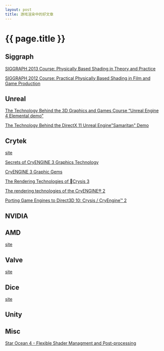 ```yaml
---
layout: post
title: 游戏渲染中的好文章
---
```


{{ page.title }}
================

## Siggraph

[SIGGRAPH 2013 Course: Physically Based Shading in Theory and Practice](http://blog.selfshadow.com/publications/s2013-shading-course/)

[SIGGRAPH 2012 Course: Practical Physically Based Shading in Film and Game Production](http://blog.selfshadow.com/publications/s2012-shading-course/)

## Unreal

[The Technology Behind the 3D Graphics and Games Course “Unreal Engine 4 Elemental demo”](http://www.unrealengine.com/files/misc/The_Technology_Behind_the_Elemental_Demo_16x9_(2).pdf)

[The Technology Behind the DirectX 11 Unreal Engine"Samaritan" Demo](http://www.slideshare.net/drandom/the-technology-behind-the-directx-11-unreal-enginesamaritan-demo)

## Crytek

[site](http://www.crytek.com/cryengine/presentations/)

[Secrets of CryENGINE 3 Graphics Technology](http://www.slideshare.net/TiagoAlexSousa/secrets-of-cryengine-3-graphics-technology)

[CryENGINE 3 Graphic Gems](http://www.crytek.com/download/Sousa_Graphics_Gems_CryENGINE3.pdf)

[The Rendering Technologies of Crysis 3](http://www.crytek.com/download/Sousa_Tiago_Rendering_Technologies_of_Crysis3.pptx)

[The rendering technologies of the CryENGINE® 2](http://www.crytek.com/download/TheRenderingTechnologiesOfTheCryENGINE2.ppt)

[Porting Game Engines to Direct3D 10: Crysis / CryEngine™ 2](http://www.crytek.com/download/SIGGRAPH2007_CrysisDX10.ppt)

## NVIDIA

## AMD

[site](http://developer.amd.com/resources/documentation-articles/conference-presentations/)

## Valve

[site](http://www.valvesoftware.com/company/publications.html)

## Dice

[site](http://dice.se/publications/)

## Unity

## Misc

[Star Ocean 4 - Flexible Shader Managment and Post-processing](http://www.slideshare.net/DAMSIGNUP/so4-flexible-shadermanagmentandpostprocessing)
